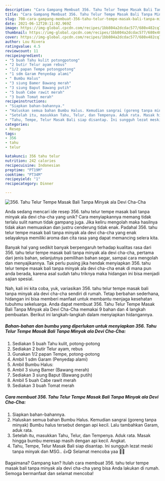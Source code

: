 ```yaml
---
description: "Cara Gampang Membuat 356. Tahu Telur Tempe Masak Bali Tanpa Minyak ala Devi Cha-Cha yang Enak"
title: "Cara Gampang Membuat 356. Tahu Telur Tempe Masak Bali Tanpa Minyak ala Devi Cha-Cha yang Enak"
slug: 708-cara-gampang-membuat-356-tahu-telur-tempe-masak-bali-tanpa-minyak-ala-devi-cha-cha-yang-enak
date: 2021-06-12T20:11:02.969Z
image: https://img-global.cpcdn.com/recipes/1bb804a2dcdac577/680x482cq70/356-tahu-telur-tempe-masak-bali-tanpa-minyak-ala-devi-cha-cha-foto-resep-utama.jpg
thumbnail: https://img-global.cpcdn.com/recipes/1bb804a2dcdac577/680x482cq70/356-tahu-telur-tempe-masak-bali-tanpa-minyak-ala-devi-cha-cha-foto-resep-utama.jpg
cover: https://img-global.cpcdn.com/recipes/1bb804a2dcdac577/680x482cq70/356-tahu-telur-tempe-masak-bali-tanpa-minyak-ala-devi-cha-cha-foto-resep-utama.jpg
author: Lou Rivera
ratingvalue: 4.5
reviewcount: 11
recipeingredient:
- "5 buah Tahu kulit potongpotong"
- "2 butir Telur ayam rebus"
- "1/2 papan Tempe potongpotong"
- "1 sdm Garam Penyedap alami"
- " Bumbu Halus"
- "3 siung Bamer Bawang merah"
- "3 siung Baput Bawang putih"
- "5 buah Cabe rawit merah"
- "3 buah Tomat merah"
recipeinstructions:
- "Siapkan bahan-bahannya."
- "Haluskan semua bahan Bumbu Halus. Kemudian sangrai (goreng tanpa minyak) Bumbu halus tersebut dengan api kecil. Lalu tambahkan Garam, aduk rata."
- "Setelah itu, masukkan Tahu, Telur, dan Tempenya. Aduk rata. Masak hingga bumbu meresap masih dengan api kecil. Angkat."
- "Tahu, Tempe, Telur Masak Bali siap disantap. Ini sungguh lezat meski tanpa minyak dan MSG.. 👍😋 Selamat mencoba yaa 🙏😊"
categories:
- Resep
tags:
- 356
- tahu
- telur

katakunci: 356 tahu telur 
nutrition: 242 calories
recipecuisine: Indonesian
preptime: "PT19M"
cooktime: "PT34M"
recipeyield: "1"
recipecategory: Dinner

---
```



![356. Tahu Telur Tempe Masak Bali Tanpa Minyak ala Devi Cha-Cha](https://img-global.cpcdn.com/recipes/1bb804a2dcdac577/680x482cq70/356-tahu-telur-tempe-masak-bali-tanpa-minyak-ala-devi-cha-cha-foto-resep-utama.jpg)

Anda sedang mencari ide resep 356. tahu telur tempe masak bali tanpa minyak ala devi cha-cha yang unik? Cara menyiapkannya memang tidak terlalu sulit namun tidak gampang juga. Jika keliru mengolah maka hasilnya tidak akan memuaskan dan justru cenderung tidak enak. Padahal 356. tahu telur tempe masak bali tanpa minyak ala devi cha-cha yang enak selayaknya memiliki aroma dan cita rasa yang dapat memancing selera kita.

Banyak hal yang sedikit banyak berpengaruh terhadap kualitas rasa dari 356. tahu telur tempe masak bali tanpa minyak ala devi cha-cha, pertama dari jenis bahan, selanjutnya pemilihan bahan segar, sampai cara mengolah dan menyajikannya. Tak perlu pusing jika hendak menyiapkan 356. tahu telur tempe masak bali tanpa minyak ala devi cha-cha enak di mana pun anda berada, karena asal sudah tahu triknya maka hidangan ini bisa menjadi sajian spesial.




Nah, kali ini kita coba, yuk, variasikan 356. tahu telur tempe masak bali tanpa minyak ala devi cha-cha sendiri di rumah. Tetap berbahan sederhana, hidangan ini bisa memberi manfaat untuk membantu menjaga kesehatan tubuhmu sekeluarga. Anda dapat membuat 356. Tahu Telur Tempe Masak Bali Tanpa Minyak ala Devi Cha-Cha memakai 9 bahan dan 4 langkah pembuatan. Berikut ini langkah-langkah dalam menyiapkan hidangannya.

<!--inarticleads1-->

##### Bahan-bahan dan bumbu yang diperlukan untuk menyiapkan 356. Tahu Telur Tempe Masak Bali Tanpa Minyak ala Devi Cha-Cha:

1. Sediakan 5 buah Tahu kulit, potong-potong
1. Sediakan 2 butir Telur ayam, rebus
1. Gunakan 1/2 papan Tempe, potong-potong
1. Ambil 1 sdm Garam (Penyedap alami)
1. Ambil  Bumbu Halus:
1. Ambil 3 siung Bamer (Bawang merah)
1. Sediakan 3 siung Baput (Bawang putih)
1. Ambil 5 buah Cabe rawit merah
1. Sediakan 3 buah Tomat merah




<!--inarticleads2-->

##### Cara membuat 356. Tahu Telur Tempe Masak Bali Tanpa Minyak ala Devi Cha-Cha:

1. Siapkan bahan-bahannya.
1. Haluskan semua bahan Bumbu Halus. Kemudian sangrai (goreng tanpa minyak) Bumbu halus tersebut dengan api kecil. Lalu tambahkan Garam, aduk rata.
1. Setelah itu, masukkan Tahu, Telur, dan Tempenya. Aduk rata. Masak hingga bumbu meresap masih dengan api kecil. Angkat.
1. Tahu, Tempe, Telur Masak Bali siap disantap. Ini sungguh lezat meski tanpa minyak dan MSG.. 👍😋 Selamat mencoba yaa 🙏😊




Bagaimana? Gampang kan? Itulah cara membuat 356. tahu telur tempe masak bali tanpa minyak ala devi cha-cha yang bisa Anda lakukan di rumah. Semoga bermanfaat dan selamat mencoba!
